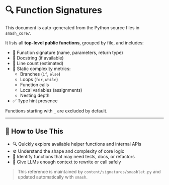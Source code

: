 # 🔍 Function Signatures

This document is auto-generated from the Python source files in `smash_core/`.

It lists all **top-level public functions**, grouped by file, and includes:

- 🧾 Function signature (name, parameters, return type)
- 📘 Docstring (if available)
- 📏 Line count (estimated)
- 🧠 Static complexity metrics:
  - Branches (`if`, `else`)
  - Loops (`for`, `while`)
  - Function calls
  - Local variables (assignments)
  - Nesting depth
- ✅ Type hint presence

Functions starting with `_` are excluded by default.

---

## 🧠 How to Use This

- 🔍 Quickly explore available helper functions and internal APIs
- ⚙️ Understand the shape and complexity of core logic
- 🧪 Identify functions that may need tests, docs, or refactors
- 🤖 Give LLMs enough context to rewrite or call safely

> This reference is maintained by `content/signatures/smashlet.py` and updated automatically with `smash`.
